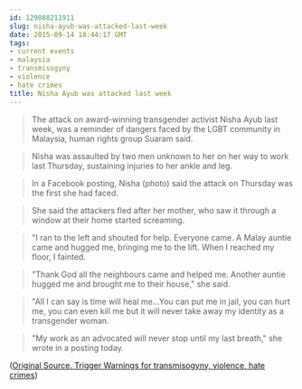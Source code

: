 ```yaml
---
id: 129088211911
slug: nisha-ayub-was-attacked-last-week
date: 2015-09-14 18:44:17 GMT
tags:
- current events
- malaysia
- transmisogyny
- violence
- hate crimes
title: Nisha Ayub was attacked last week
---
```

> The attack on award-winning transgender activist Nisha Ayub last week, was a reminder of dangers faced by the LGBT community in Malaysia, human rights group Suaram said.

> Nisha was assaulted by two men unknown to her on her way to work last Thursday, sustaining injuries to her ankle and leg.

> In a Facebook posting, Nisha (photo) said the attack on Thursday was the first she had faced.

> She said the attackers fled after her mother, who saw it through a window at their home started screaming.

> "I ran to the left and shouted for help. Everyone came. A Malay auntie came and hugged me, bringing me to the lift. When I reached my floor, I fainted.

> "Thank God all the neighbours came and helped me. Another auntie hugged me and brought me to their house," she said.

> "All I can say is time will heal me...You can put me in jail, you can hurt me, you can even kill me but it will never take away my identity as a transgender woman.

> "My work as an advocated will never stop until my last breath," she wrote in a posting today.

([Original Source. Trigger Warnings for transmisogyny, violence, hate crimes][1])

[1]: http://syx.pw/1KNnS48